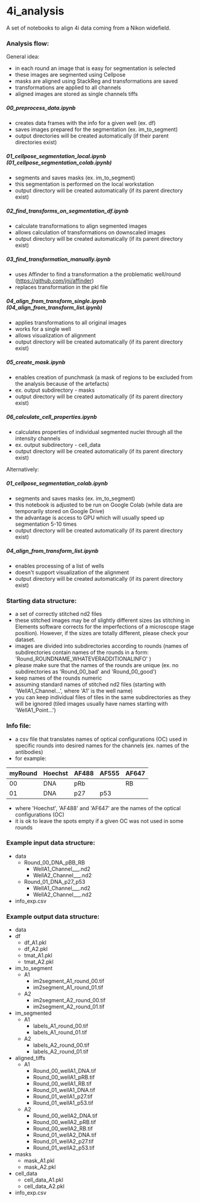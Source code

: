 # 4i_analysis

A set of notebooks to align 4i data coming from a Nikon widefield.

### Analysis flow:

General idea:
- in each round an image that is easy for segmentation is selected
- these images are segmented using Cellpose
- masks are aligned using StackReg and transformations are saved
- transformations are applied to all channels 
- aligned images are stored as single channels tiffs

##### 00_preprocess_data.ipynb
   * creates data frames with the info for a given well (ex. df)
   * saves images prepared for the segmentation (ex. im_to_segment)
   * output directories will be created automatically (if their parent directories exist)

##### 01_cellpose_segmentation_local.ipynb (01_cellpose_segmentation_colab.ipynb)
   * segments and saves masks (ex. im_to_segment)
   * this segmentation is performed on the local workstation
   * output directory will be created automatically (if its parent directory exist)

##### 02_find_transforms_on_segmentation_df.ipynb
   * calculate transformations to align segmented images
   * allows calculation of transformations on downscaled images
   * output directory will be created automatically (if its parent directory exist)

##### 03_find_transformation_manually.ipynb
   * uses Affinder to find a transformation a the problematic well/round (https://github.com/jni/affinder)
   * replaces transformation in the pkl file

##### 04_align_from_transform_single.ipynb (04_align_from_transform_list.ipynb)
   * applies transformations to all original images
   * works for a single well 
   * allows visualization of alignment
   * output directory will be created automatically (if its parent directory exist)

##### 05_create_mask.ipynb 
   * enables creation of punchmask (a mask of regions to be excluded from the analysis because of the artefacts)
   * ex. output subdirectory - masks
   * output directory will be created automatically (if its parent directory exist)

##### 06_calculate_cell_properties.ipynb
   * calculates properties of individual segmented nuclei through all the intensity channels
   * ex. output subdirectory - cell_data
   * output directory will be created automatically (if its parent directory exist)

Alternatively:
##### 01_cellpose_segmentation_colab.ipynb
   * segments and saves masks (ex. im_to_segment)
   * this notebook is adjusted to be run on Google Colab (while data are temporarily stored on Google Drive)
   * the advantage is access to GPU which will usually speed up segmentation 5-10 times
   * output directory will be created automatically (if its parent directory exist)

##### 04_align_from_transform_list.ipynb
   * enables processing of a list of wells
   * doesn't support visualization of the alignment
   * output directory will be created automatically (if its parent directory exist)


### Starting data structure:

- a set of correctly stitched nd2 files
- these stitched images may be of slightly different sizes (as stitching in Elements software corrects for the imperfections of a microscope stage position). However, if the sizes are totally different, please check your dataset.
- images are divided into subdirectories according to rounds (names of subdirectories contain names of the rounds in a form: 'Round_ROUNDNAME_WHATEVERADDITIONALINFO' )
- please make sure that the names of the rounds are unique (ex. no subdirectories as 'Round_00_bad' and 'Round_00_good')
- keep names of the rounds numeric
- assuming standard names of stitched nd2 files (starting with 'WellA1_Channel...', where 'A1' is the well name)
- you can keep individual files of tiles in the same subdirectories as they will be ignored (tiled images usually have names starting with 'WellA1_Point...')

### Info file:

* a csv file that translates names of optical configurations (OC) used in specific rounds into desired names for the channels (ex. names of the antibodies)
* for example:

| myRound | Hoechst | AF488 | AF555 | AF647 |
| --- | --- | --- | --- | --- |
| 00 | DNA | pRb |  | RB |
| 01 | DNA | p27 | p53|  |

   - where 'Hoechst', 'AF488' and 'AF647' are the names of the optical configurations (OC)
   - it is ok to leave the spots empty if a given OC was not used in some rounds

### Example input data structure:

- data
   * Round_00_DNA_pBB_RB
      - WellA1_Channel___.nd2
      - WellA2_Channel___.nd2
   * Round_01_DNA_p27_p53
      - WellA1_Channel___.nd2
      - WellA2_Channel___.nd2
- info_exp.csv

### Example output data structure:

- data
- df
   * df_A1.pkl
   * df_A2.pkl
   * tmat_A1.pkl
   * tmat_A2.pkl
- im_to_segment
   * A1
      - im2segment_A1_round_00.tif
      - im2segment_A1_round_01.tif
   * A2
      - im2segment_A2_round_00.tif
      - im2segment_A2_round_01.tif
- im_segmented
   * A1
      - labels_A1_round_00.tif
      - labels_A1_round_01.tif
   * A2
      - labels_A2_round_00.tif
      - labels_A2_round_01.tif
- aligned_tiffs
   * A1
      - Round_00_wellA1_DNA.tif
      - Round_00_wellA1_pRB.tif
      - Round_00_wellA1_RB.tif
      - Round_01_wellA1_DNA.tif
      - Round_01_wellA1_p27.tif
      - Round_01_wellA1_p53.tif
   * A2
      - Round_00_wellA2_DNA.tif
      - Round_00_wellA2_pRB.tif
      - Round_00_wellA2_RB.tif
      - Round_01_wellA2_DNA.tif
      - Round_01_wellA2_p27.tif
      - Round_01_wellA2_p53.tif
- masks
   * mask_A1.pkl
   * mask_A2.pkl
- cell_data
   * cell_data_A1.pkl
   * cell_data_A2.pkl
- info_exp.csv
